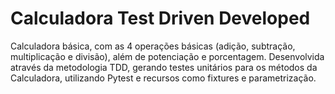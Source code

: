# Calculadora Test Driven Developed

Calculadora básica, com as 4 operações básicas (adição, subtração, multiplicação e divisão), além de potenciação e porcentagem. Desenvolvida através da metodologia TDD, gerando testes unitários para os métodos da Calculadora, utilizando Pytest e recursos como fixtures e parametrização.
